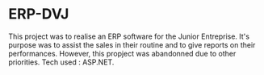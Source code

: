 # ERP-DVJ
This project was to realise an ERP software for the Junior Entreprise. 
It's purpose was to assist the sales in their routine and to give reports on their performances. 
However, this propject was abandonned due to other priorities.
Tech used : ASP.NET.
